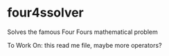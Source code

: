 # four4ssolver
Solves the famous Four Fours mathematical problem

To Work On: this read me file, maybe more operators?
